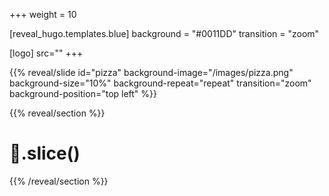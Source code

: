 +++
weight = 10

[reveal_hugo.templates.blue]
background = "#0011DD"
transition = "zoom"

[logo]
src=""
+++

{{% reveal/slide id="pizza" background-image="/images/pizza.png" background-size="10%" background-repeat="repeat" transition="zoom" background-position="top left" %}}

{{% reveal/section %}}


# 🍕.slice()


{{% /reveal/section %}}